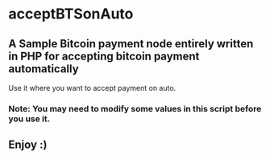# acceptBTSonAuto

## A Sample Bitcoin payment node entirely written in PHP for accepting bitcoin payment automatically

Use it where you want to accept payment on auto.

### Note: You may need to modify some values in this script before you use it.

## Enjoy :)
